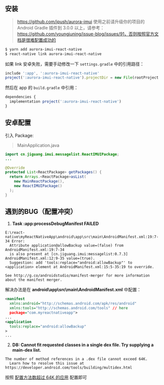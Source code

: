## 安装

> https://github.com/jpush/aurora-imui
> 使用之前请升级你的项目的 Android Gradle 插件到 3.0.0 以上，请参考：https://github.com/youngjuning/issue-blog/issues/91，否则按照官方文档是很难配置成功的

```bash
$ yarn add aurora-imui-react-native
$ react-native link aurora-imui-react-native
```

如果 link 安卓失败，需要手动修改一下 `settings.gradle` 中的引用路径：

```js
include ':app', ':aurora-imui-react-native'
project(':aurora-imui-react-native').projectDir = new File(rootProject.projectDir, '../node_modules/aurora-imui-react-native/ReactNative/android')
```

然后在 app 的 `build.gradle` 中引用：

```js
dependencies {
  implementation project(':aurora-imui-react-native')
}
```

## 安卓配置

引入 Package:

> MainApplication.java

```java
import cn.jiguang.imui.messagelist.ReactIMUIPackage;
...

@Override
protected List<ReactPackage> getPackages() {
  return Arrays.<ReactPackage>asList(
    new MainReactPackage(),
    new ReactIMUIPackage()
  );
}
```

## 遇到的BUG（配置冲突）

1. **Task :app:processDebugManifest FAILED**

```
E:\react-native\myReactNativeApp\android\app\src\main\AndroidManifest.xml:19:7-34 Error:
  Attribute application@allowBackup value=(false) from AndroidManifest.xml:19:7-34
  is also present at [cn.jiguang.imui:messagelist:0.7.3] AndroidManifest.xml:12:9-35 value=(true).
  Suggestion: add 'tools:replace="android:allowBackup"' to <application> element at AndroidManifest.xml:15:5-35:19 to override.

See http://g.co/androidstudio/manifest-merger for more information about the manifest merger.
```

解决办法是在 **android\app\src\main\AndroidManifest.xml** 中配置：

```xml
<manifest
  xmlns:android="http://schemas.android.com/apk/res/android"
  xmlns:tools="http://schemas.android.com/tools" // here
  package="com.myreactnativeapp">
...
<application
  tools:replace="android:allowBackup"
>
...
```

2. **D8: Cannot fit requested classes in a single dex file. Try supplying a main-dex list.**

```
The number of method references in a .dex file cannot exceed 64K.
  Learn how to resolve this issue at https://developer.android.com/tools/building/multidex.html
```

按照 [配置方法数超过 64K 的应用](https://developer.android.com/studio/build/multidex) 配置即可

